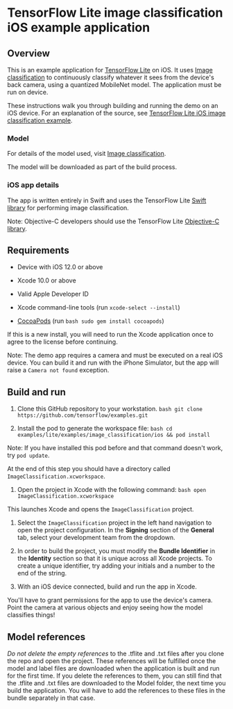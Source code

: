 # TensorFlow Lite image classification iOS example application

## Overview

This is an example application for [TensorFlow Lite](https://tensorflow.org/lite)
on iOS. It uses [Image classification](https://www.tensorflow.org/lite/models/image_classification/overview)
to continuously classify whatever it sees from the device's back camera, using
a quantized MobileNet model. The application must be run on device.

These instructions walk you through building and
running the demo on an iOS device. For an explanation of the source, see
[TensorFlow Lite iOS image classification example](https://github.com/tensorflow/examples/blob/master/lite/examples/image_classification/ios/EXPLORE_THE_CODE.md).

<!-- TODO(b/124116863): Add app screenshot. -->

### Model
For details of the model used, visit [Image classification](https://www.tensorflow.org/lite/models/image_classification/overview).

The model will be downloaded as part of the build process.

### iOS app details

The app is written entirely in Swift and uses the TensorFlow Lite
[Swift library](https://github.com/tensorflow/tensorflow/tree/master/tensorflow/lite/experimental/swift)
for performing image classification.

Note: Objective-C developers should use the TensorFlow Lite
[Objective-C library](https://github.com/tensorflow/tensorflow/tree/master/tensorflow/lite/experimental/objc).

## Requirements

*   Device with iOS 12.0 or above

*   Xcode 10.0 or above

*   Valid Apple Developer ID

*   Xcode command-line tools (run `xcode-select --install`)

*   [CocoaPods](https://cocoapods.org/) (run `bash sudo gem install cocoapods`)

If this is a new install, you will need to run the Xcode application once to
agree to the license before continuing.

Note: The demo app requires a camera and must be executed on a real iOS device.
You can build it and run with the iPhone Simulator, but the app will raise a
`Camera not found` exception.

## Build and run

1.  Clone this GitHub repository to your workstation. `bash git clone
    https://github.com/tensorflow/examples.git`

2.  Install the pod to generate the workspace file: `bash cd
    examples/lite/examples/image_classification/ios && pod install`

Note: If you have installed this pod before and that command doesn't work, try
`pod update`.

At the end of this step you should have a directory called
`ImageClassification.xcworkspace`.

1.  Open the project in Xcode with the following command: `bash open
    ImageClassification.xcworkspace`

This launches Xcode and opens the `ImageClassification` project.

1.  Select the `ImageClassification` project in the left hand navigation to open
    the project configuration. In the **Signing** section of the **General**
    tab, select your development team from the dropdown.

2.  In order to build the project, you must modify the **Bundle Identifier** in
    the **Identity** section so that it is unique across all Xcode projects. To
    create a unique identifier, try adding your initials and a number to the end
    of the string.

3.  With an iOS device connected, build and run the app in Xcode.

You'll have to grant permissions for the app to use the device's camera. Point
the camera at various objects and enjoy seeing how the model classifies things!

## Model references
_Do not delete the empty references_ to the .tflite and .txt files after you
clone the repo and open the project. These references will be fulfilled once the
model and label files are downloaded when the application is built and run for
the first time. If you delete the references to them, you can still find that
the .tflite and .txt files are downloaded to the Model folder, the next time you
build the application. You will have to add the references to these files in the
bundle separately in that case.
